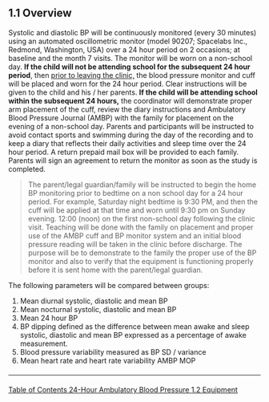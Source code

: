 ## 1.1 Overview

Systolic and diastolic BP will be continuously monitored (every 30 minutes) using an
automated oscillometric monitor (model 90207; Spacelabs Inc., Redmond, Washington,
USA) over a 24 hour period on 2 occasions; at baseline and the month 7 visits. The
monitor will be worn on a non-school day. **If the child will not be attending school for
the subsequent 24 hour period**, then <u>prior to leaving the clinic,</u> the blood pressure
monitor and cuff will be placed and worn for the 24 hour period. Clear instructions will be
given to the child and his / her parents. **If the child will be attending school within the
subsequent 24 hours,** the coordinator will demonstrate proper arm placement of the
cuff, review the diary instructions and Ambulatory Blood Pressure Journal (AMBP) with
the family for placement on the evening of a non-school day. Parents and participants
will be instructed to avoid contact sports and swimming during the day of the recording
and to keep a diary that reflects their daily activities and sleep time over the 24 hour
period. A return prepaid mail box will be provided to each family. Parents will sign an
agreement to return the monitor as soon as the study is completed.


> The parent/legal guardian/family will be instructed to begin the home BP monitoring
> prior to bedtime on a non school day for a 24 hour period. For example, Saturday
> night bedtime is 9:30 PM, and then the cuff will be applied at that time and worn until
> 9:30 pm on Sunday evening. 12:00 (noon) on the first non-school day following the
> clinic visit. Teaching will be done with the family on placement and proper use of the
> AMBP cuff and BP monitor system and an initial blood pressure reading will be taken
> in the clinic before discharge. The purpose will be to demonstrate to the family the
> proper use of the BP monitor and also to verify that the equipment is functioning
> properly before it is sent home with the parent/legal guardian.


The following parameters will be compared between groups:

1. Mean diurnal systolic, diastolic and mean BP
2. Mean nocturnal systolic, diastolic and mean BP
3. Mean 24 hour BP
4. BP dipping defined as the difference between mean awake and sleep
systolic, diastolic and mean BP expressed as a percentage of awake
measurement.
5. Blood pressure variability measured as BP SD / variance
6. Mean heart rate and heart rate variability AMBP MOP


<hr class="soften" style="margin-top: 20px;margin-bottom: 20px;"/>

<div class="center">
<div class="btn-group">
  <a href=":pages_path:/manuals/ampb/1-00-ambp-toc.md" class="btn btn-default">
    <span class="glyphicon glyphicon-chevron-left"></span>
    Table of Contents
  </a>

  <a href=":pages_path:/manuals/ampb" class="btn btn-default">
    <span class="glyphicon glyphicon-chevron-up"></span>
    24-Hour Ambulatory Blood Pressure
  </a>

  <a href=":pages_path:/manuals/ampb/1-02-equipment" class="btn btn-success">
    1.2 Equipment
    <span class="glyphicon glyphicon-chevron-right"></span>
  </a>
</div>
</div>